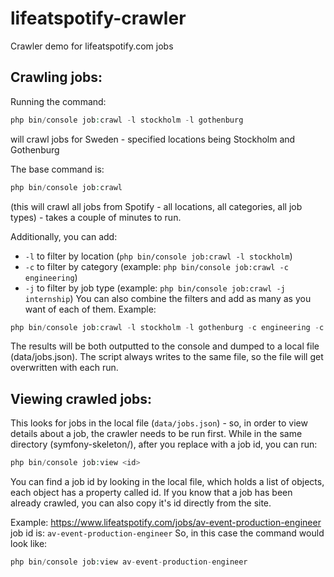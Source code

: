 # lifeatspotify-crawler
Crawler demo for lifeatspotify.com jobs

## Crawling jobs:
Running the command:
```php
php bin/console job:crawl -l stockholm -l gothenburg
```
will crawl jobs for Sweden - specified locations being Stockholm and Gothenburg

The base command is:
```php
php bin/console job:crawl
```
(this will crawl all jobs from Spotify - all locations, all categories, all job types) - takes a couple of minutes to run.

Additionally, you can add:
- `-l` to filter by location (`php bin/console job:crawl -l stockholm`)
- `-c` to filter by category (example: `php bin/console job:crawl -c engineering`)
- `-j` to filter by job type (example: `php bin/console job:crawl -j internship`)
You can also combine the filters and add as many as you want of each of them.
Example:
```php
php bin/console job:crawl -l stockholm -l gothenburg -c engineering -c product -j permanent -j internship
```

The results will be both outputted to the console and dumped to a local file (data/jobs.json).
The script always writes to the same file, so the file will get overwritten with each run.


## Viewing crawled jobs:
This looks for jobs in the local file (`data/jobs.json`) - so, in order to view details about a job, the crawler needs to be run first.
While in the same directory (symfony-skeleton/), after you replace <id> with a job id, you can run:
```php
php bin/console job:view <id>
```
You can find a job id by looking in the local file, which holds a list of objects, each object has a property called id.
If you know that a job has been already crawled, you can also copy it's id directly from the site.

Example: https://www.lifeatspotify.com/jobs/av-event-production-engineer job id is: `av-event-production-engineer`
So, in this case the command would look like:
```php
php bin/console job:view av-event-production-engineer
```
